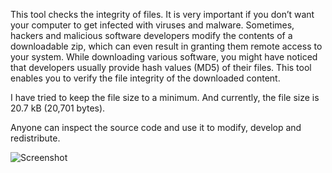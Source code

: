 This tool checks the integrity of files. It is very important if you don’t want your computer to get infected with viruses and malware. Sometimes, hackers and malicious software developers modify the contents of a downloadable zip, which can even result in granting them remote access to your system. While downloading various software, you might have noticed that developers usually provide hash values (MD5) of their files. This tool enables you to verify the file integrity of the downloaded content.

I have tried to keep the file size to a minimum. And currently, the file size is 20.7 kB (20,701 bytes). 

Anyone can inspect the source code and use it to modify, develop and redistribute.

![Screenshot](https://a.fsdn.com/con/app/proj/jchecksum-md5/screenshots/Screenshot%20from%202017-06-19%2017-50-32.png/1 "Sourceforge image")
